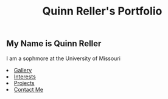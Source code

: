 <!DOCTYPE html>
<html>
    
<body>
    <header>
        <h1>Quinn Reller's Portfolio</h1>
    </header>
    <main>
        <section>
            <h2>My Name is Quinn Reller</h2>
            <p>I am a sophmore at the University of Missouri</p>
            <li>
                <a href="GALLERY.md">Gallery</a>
            </li>
            <li>
                <a href="INTERESTS.md">Interests</a>
            </li>
            <li>
                <a href="PROJECTS.md">Projects</a>
            </li>
            <li>
                <a href="CONTACT.md">Contact Me</a>
            </li>
        </section>
    </main>
</body>
